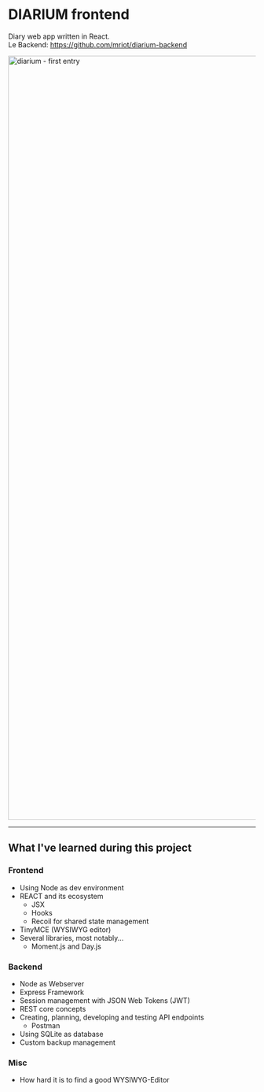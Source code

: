 # DIARIUM frontend

Diary web app written in React.  
Le Backend: <https://github.com/mriot/diarium-backend>  

<img width="1552" alt="diarium - first entry" src="https://user-images.githubusercontent.com/24588573/208267606-f722c7ac-e628-413c-80e1-123444b5c1cf.png">

---

## What I've learned during this project

### Frontend

- Using Node as dev environment
- REACT and its ecosystem
  - JSX
  - Hooks
  - Recoil for shared state management
- TinyMCE (WYSIWYG editor)
- Several libraries, most notably...
  - Moment.js and Day.js

### Backend

- Node as Webserver
- Express Framework
- Session management with JSON Web Tokens (JWT)
- REST core concepts
- Creating, planning, developing and testing API endpoints
  - Postman
- Using SQLite as database
- Custom backup management

### Misc

- How hard it is to find a good WYSIWYG-Editor

